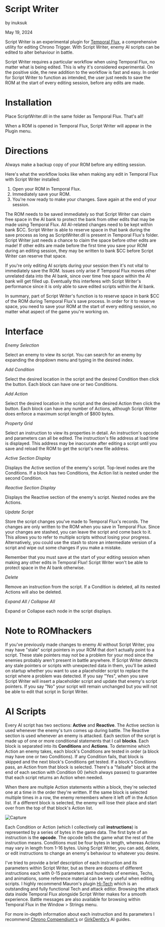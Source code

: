 Script Writer
=============
by inuksuk

May 19, 2024

Script Writer is an experimental plugin for [Temporal Flux](https://www.romhacking.net/utilities/262/), a comprehensive utility for editing Chrono Trigger. With Script Writer, enemy AI scripts can be edited to alter behaviour in battle.

Script Writer requires a particular workflow when using Temporal Flux, no matter what is being edited. This is why it's considered experimental. On the positive side, the new addition to the workflow is fast and easy. In order for Script Writer to function as intended, the user just needs to save the ROM at the start of every editing session, before any edits are made.

Installation
============

Place ScriptWriter.dll in the same folder as Temporal Flux. That's all!

When a ROM is opened in Temporal Flux, Script Writer will appear in the Plugin menu.

Directions
==========

Always make a backup copy of your ROM before any editing session.

Here's what the workflow looks like when making any edit in Temporal Flux with Script Writer installed:
1. Open your ROM in Temporal Flux.
2. Immediately save your ROM.
3. You're now ready to make your changes. Save again at the end of your session.

The ROM needs to be saved immediately so that Script Writer can claim free space in the AI bank to protect the bank from other edits that may be made using Temporal Flux. All AI-related changes need to be kept within bank $CC. Script Writer is able to reserve space in that bank during the save process as long as ScriptWriter.dll is present in Temporal Flux's folder. Script Writer just needs a chance to claim the space before other edits are made! If other edits are made before the first time you save your ROM during an editing session, they may be written to bank $CC before Script Writer can reserve that space.

If you're only editing AI scripts during your session then it's not vital to immediately save the ROM. Issues only arise if Temporal Flux moves other unrelated data into the AI bank, since over time free space within the AI bank will get filled up. Eventually this interferes with Script Writer's performance since it is only able to save edited scripts within the AI bank.

In summary, part of Script Writer's function is to reserve space in bank $CC of the ROM during Temporal Flux's save process. In order for it to reserve space, you need to save your ROM at the start of every editing session, no matter what aspect of the game you're working on.

Interface
=========

_Enemy Selection_

Select an enemy to view its script. You can search for an enemy by expanding the dropdown menu and typing in the desired index.

_Add Condition_

Select the desired location in the script and the desired Condition then click the button. Each block can have one or two Conditions.

_Add Action_

Select the desired location in the script and the desired Action then click the button. Each block can have any number of Actions, although Script Writer does enforce a maximum script length of $800 bytes.

_Property Grid_

Select an instruction to view its properties in detail. An instruction's opcode and parameters can all be edited. The instruction's file address at load time is displayed. This address may be inaccurate after editing a script until you save and reload the ROM to get the script's new file address.

_Active Section Display_

Displays the Active section of the enemy's script. Top-level nodes are the Conditions. If a block has two Conditions, the Action list is nested under the second Condition.

_Reactive Section Display_

Displays the Reactive section of the enemy's script. Nested nodes are the Actions.

_Update Script_

Store the script changes you've made to Temporal Flux's records. The changes are only written to the ROM when you save in Temporal Flux. Since your changes are stashed, you can leave the script and come back to it. This allows you to refer to multiple scripts without losing your progress. Alternatively, you could use the stash to store an intermediate version of a script and wipe out some changes if you make a mistake.

Remember that you must save at the start of your editing session when making any other edits in Temporal Flux! Script Writer won't be able to protect space in the AI bank otherwise.

_Delete_

Remove an instruction from the script. If a Condition is deleted, all its nested Actions will also be deleted.

_Expand All / Collapse All_

Expand or Collapse each node in the script displays.

Note to ROMhackers
==================

If you've previously made changes to enemy AI without Script Writer, you may have "stale" script pointers in your ROM that don't actually point to a script. These stale pointers may not be a problem for your mod since the enemies probably aren't present in battle anywhere. If Script Writer detects any stale pointers or scripts with unexpected data in them, you'll be asked on startup whether you want to use a placeholder script to replace the script where a problem was detected. If you say "Yes", when you save Script Writer will insert a placeholder script and update that enemy's script pointers. If you say "No" your script will remain unchanged but you will not be able to edit that script in Script Writer.

AI Scripts
==========

Every AI script has two sections: **Active** and **Reactive**. The Active section is used whenever the enemy's turn comes up during battle. The Reactive section is used whenever an enemy is attacked. Each section of the script is made up of one or more conditional statements that I call **blocks**. Each block is separated into its **Conditions** and **Actions**. To determine which Action an enemy takes, each block's Conditions are tested in order (a block may have one or two Conditions). If any Condition fails, that block is skipped and the next block's Conditions get tested. If a block's Conditions pass, an Action from that block is selected. There's a "failsafe" block at the end of each section with Condition 00 (which always passes) to guarantee that each script returns an Action when needed.

When there are multiple Action statements within a block, they're selected one at a time in the order they're written. If the same block is selected multiple times in a row, the enemy remembers where it left off in the Action list. If a different block is selected, the enemy will lose their place and start over from the top of that block's Action list.

![Capture](https://github.com/inuksuktv/ScriptWriter/assets/75352411/46cbd383-6506-490b-8633-42a3e6eb7f58)

Each Condition or Action (which I collectively call **instructions**) is represented by a series of bytes in the game data. The first byte of an instruction is the **opcode**. The opcode tells the game what the rest of the instruction means. Conditions must be four bytes in length, whereas Actions may vary in length from 1-16 bytes. Using Script Writer, you can add, delete, or edit instructions to change an enemy's behaviour to whatever you desire.

I've tried to provide a brief description of each instruction and its parameters within Script Writer, but as there are dozens of different instructions each with 0-15 parameters and hundreds of enemies, Techs, and animations, some reference material can be very useful when editing scripts. I highly recommend Mauron's plugin [Hi-Tech](https://www.chronocompendium.com/Forums/index.php?topic=10245.0) which is an outstanding and fully functional Tech and attack editor. Browsing the attack data inside Temporal Flux alongside Script Writer makes for a smooth experience. Battle messages are also available for browsing within Temporal Flux in the Window > Strings menu.

For more in-depth information about each instruction and its parameters I recommend [Chrono Compendium's](https://www.chronocompendium.com/Term/Enemy_AI.html) or [GirkDently's](https://gamefaqs.gamespot.com/snes/563538-chrono-trigger/faqs/78740) AI guides.

